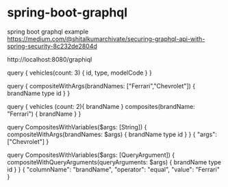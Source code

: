 # spring-boot-graphql
spring boot graphql example
https://medium.com/@shitalkumarchivate/securing-graphql-api-with-spring-security-8c232de2804d

http://localhost:8080/graphiql

query {
vehicles(count: 3)
{
id,
type,
modelCode
}
}

query {
compositeWithArgs(brandNames: ["Ferrari","Chevrolet"]) {
brandName
type
id
}
}

query {
vehicles (count: 2){
brandName
}
composites(brandName: "Ferrari") {
brandName
}
}

query CompositesWithVariables($args: [String]) {
compositeWithArgs(brandNames: $args) {
brandName
type
id
}
}
{
"args": ["Chevrolet"]
}

query CompositesWithVariables($args: [QueryArgument]) {
compositeWithQueryArguments(queryArguments: $args) {
brandName
type
id
}
}
{
"columnName": "brandName",
"operator": "equal",
"value": "Ferrari"
}
